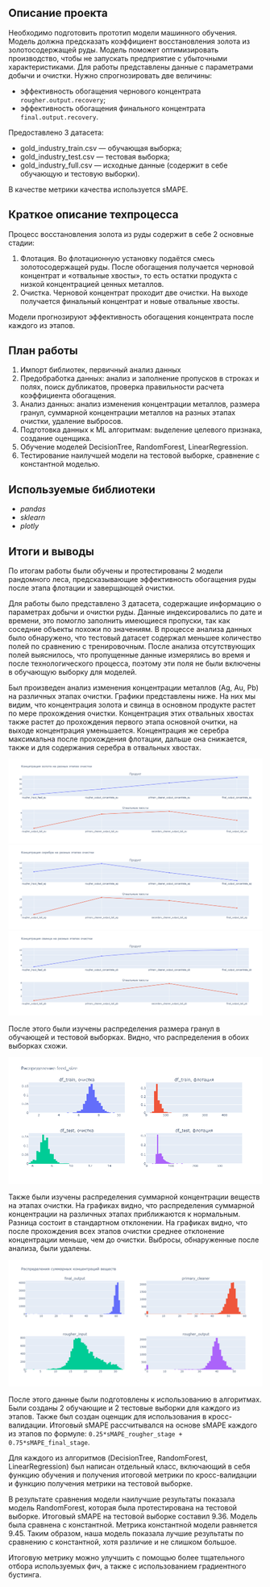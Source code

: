 ## Описание проекта

Необходимо подготовить прототип модели машинного обучения. Модель должна предсказать коэффициент восстановления золота из золотосодержащей руды. Модель поможет оптимизировать производство, чтобы не запускать предприятие с убыточными характеристиками. Для работы представлены данные с параметрами добычи и очистки. 
Нужно спрогнозировать две величины:
* эффективность обогащения чернового концентрата `rougher.output.recovery`;
* эффективность обогащения финального концентрата `final.output.recovery`.

Предоставлено 3 датасета:
* gold_industry_train.csv — обучающая выборка;
* gold_industry_test.csv — тестовая выборка;
* gold_industry_full.csv — исходные данные (содержит в себе обучающую и тестовую выборки).

В качестве метрики качества используется sMAPE.

## Краткое описание техпроцесса

Процесс восстановления золота из руды содержит в себе 2 основные стадии:
1. Флотация.
Во флотационную установку подаётся смесь золотосодержащей руды. После обогащения получается черновой концентрат и «отвальные хвосты», то есть остатки продукта с низкой концентрацией ценных металлов.
2. Очистка. 
Черновой концентрат проходит две очистки. На выходе получается финальный концентрат и новые отвальные хвосты.

Модели прогнозируют эффективность обогащения концентрата после каждого из этапов.

## План работы

1. Импорт библиотек, первичный анализ данных
2. Предобработка данных: анализ и заполнение пропусков в строках и полях, поиск дубликатов, проверка правильности расчета коэффициента обогащения.
3. Анализ данных: анализ изменения концентрации металлов, размера гранул, суммарной концентрации металлов на разных этапах очистки, удаление выбросов.
4. Подготовка данных к ML алгоритмам: выделение целевого признака, создание оценщика.
5. Обучение моделей DecisionTree, RandomForest, LinearRegression.
6. Тестирование наилучшей модели на тестовой выборке, сравнение с константной моделью.

## Используемые библиотеки

* *pandas*
* *sklearn*
* *plotly*

## Итоги и выводы

По итогам работы были обучены и протестированы 2 модели рандомного леса, предсказывающие эффективность обогащения руды после этапа флотации и заверщающей очистки.

Для работы было представлено 3 датасета, содержащие информацию о параметрах добычи и очистки руды. Данные индексировались по дате и времени, это помогло заполнить имеющиеся пропуски, так как соседние объекты похожи по значениям. В процессе анализа данных было обнаружено, что тестовый датасет содержал меньшее количество полей по сравнению с тренировочным. После анализа отсутствующих полей выяснилось, что пропущенные данные измерялись во время и после технологического процесса, поэтому эти поля не были включены в обучающую выборку для моделей.

Был произведен анализ изменения концентрации металлов (Ag, Au, Pb) на различных этапах очистки. Графики представлены ниже. На них мы видим, что концентрация золота и свинца в основном продукте растет по мере прохождения очистки. Концентрация этих отвальных хвостах также растет до прохождения первого этапа основной очитки, на выходе концентрация уменьшается. Концентрация же серебра максимальна после прохождения флотации, дальше она снижается, также и для содержания серебра в отвальных хвостах.

![изменение au](<au_conc.png>)
![изменение ag](<ag_conc.png>)
![изменение pb](<pb_conc.png>)

После этого были изучены распределения размера гранул в обучающей и тестовой выборках. Видно, что распределения в обоих выборках схожи.

![feed_size](<feed_size.png>)

Также были изучены распределения суммарной концентрации веществ на этапах очистки. На графиках видно, что распределения суммарной концентрации на различных этапах приближаются к нормальным. Разница состоит в стандартном отклонении. На графиках видно, что после прохождения всех этапов очистки среднее отклонение концентрации меньше, чем до очистки. Выбросы, обнаруженные после анализа, были удалены.

![sum_conc](<sum_conc.png>)

После этого данные были подготовлены к использованию в алгоритмах. Были созданы 2 обучающие и 2 тестовые выборки для каждого из этапов. Также был создан оценщик для использования в кросс-валидации. Итоговый sMAPE рассчитывался на основе sMAPE каждого из этапов по формуле: `0.25*sMAPE_rougher_stage + 0.75*sMAPE_final_stage`.

Для каждого из алгоритмов (DecisionTree, RandomForest, LinearRegression) был написан отдельный класс, включающий в себя функцию обучения и получения итоговой метрики по кросс-валидации и функцию получения метрики на тестовой выборке.

В результате сравнения модели наилучшие результаты показала модель RandomForest, которая была протестирована на тестовой выборке. Итоговый sMAPE на тестовой выборке составил 9.36. Модель была сравнена с константной. Метрика константной модели равняется 9.45. Таким образом, наша модель показала лучшие результаты по сравнению с константной, хотя различие и не слишком большое.

Итоговую метрику можно улучшить с помощью более тщательного отбора используемых фич, а также с использованием градиентного бустинга.